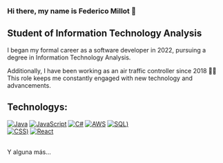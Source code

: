 ### Hi there, my name is Federico Millot 👋
## Student of Information Technology Analysis

I began my formal career as a software developer in 2022, pursuing a degree in Information Technology Analysis.

Additionally, I have been working as an air traffic controller since 2018 🛫🛬 This role keeps me constantly engaged with new technology and advancements. 

## Technologys:

[![Java](https://img.shields.io/badge/Java-007396?style=for-the-badge&logo=java&logoColor=white&labelColor=101010)]()
[![JavaScript](https://img.shields.io/badge/JavaScript-F7DF1E?style=for-the-badge&logo=javascript&logoColor=white&labelColor=101010)]()
[![C#](https://img.shields.io/badge/C%23-27C600?logo=csharp&logoColor=white&labelColor=101010)]()
[![AWS](https://img.shields.io/badge/AWS-232F3E?style=for-the-badge&logo=amazon-aws&logoColor=white&labelColor=101010)]()
[![SQL](https://img.shields.io/badge/SQL-001558))]()
</br>
[![CSS](https://img.shields.io/badge/CSS-C60000?logo=css3&logoColor=white&labelColor=101010))]()
[![React](https://img.shields.io/badge/React-9500F7?logo=react&logoColor=white&labelColor=101010)]()

</br>
Y alguna más...

